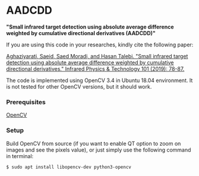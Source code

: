 # AADCDD

__"Small infrared target detection using absolute average difference weighted by cumulative directional derivatives (AADCDD)"__

If you are using this code in your researches, kindly cite the following paper:

[Aghaziyarati, Saeid, Saed Moradi, and Hasan Talebi. "Small infrared target detection using absolute average difference weighted by cumulative directional derivatives." Infrared Physics & Technology 101 (2019): 78-87.](https://www.sciencedirect.com/science/article/abs/pii/S1350449518309654)

The code is implemented using OpenCV 3.4 in Ubuntu 18.04 environment. It is not tested for other OpenCV versions, but it should work. 
### Prerequisites
[OpenCV](http://opencv.org/)

### Setup
Build OpenCV from source (if you want to enable QT option to zoom on images and see the pixels value), or just simply use the following command in terminal:

```shell
$ sudo apt install libopencv-dev python3-opencv
```





